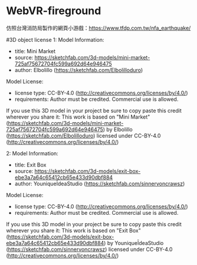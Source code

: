 # WebVR-fireground
 仿照台灣消防局製作的網頁小游戲：https://www.tfdp.com.tw/nfa_earthquake/



#3D object license
1:
Model Information:
* title:	Mini Market
* source:	https://sketchfab.com/3d-models/mini-market-725af75672704fc599a692d64e946475
* author:	Elbolillo (https://sketchfab.com/Elbolilloduro)

Model License:
* license type:	CC-BY-4.0 (http://creativecommons.org/licenses/by/4.0/)
* requirements:	Author must be credited. Commercial use is allowed.

If you use this 3D model in your project be sure to copy paste this credit wherever you share it:
This work is based on "Mini Market" (https://sketchfab.com/3d-models/mini-market-725af75672704fc599a692d64e946475) by Elbolillo (https://sketchfab.com/Elbolilloduro) licensed under CC-BY-4.0 (http://creativecommons.org/licenses/by/4.0/)


2:
Model Information:
* title:	Exit Box
* source:	https://sketchfab.com/3d-models/exit-box-ebe3a7a64c65412cb65e433d90dbf884
* author:	YouniqueĪdeaStudio (https://sketchfab.com/sinnervoncrawsz)

Model License:
* license type:	CC-BY-4.0 (http://creativecommons.org/licenses/by/4.0/)
* requirements:	Author must be credited. Commercial use is allowed.

If you use this 3D model in your project be sure to copy paste this credit wherever you share it:
This work is based on "Exit Box" (https://sketchfab.com/3d-models/exit-box-ebe3a7a64c65412cb65e433d90dbf884) by YouniqueĪdeaStudio (https://sketchfab.com/sinnervoncrawsz) licensed under CC-BY-4.0 (http://creativecommons.org/licenses/by/4.0/)
